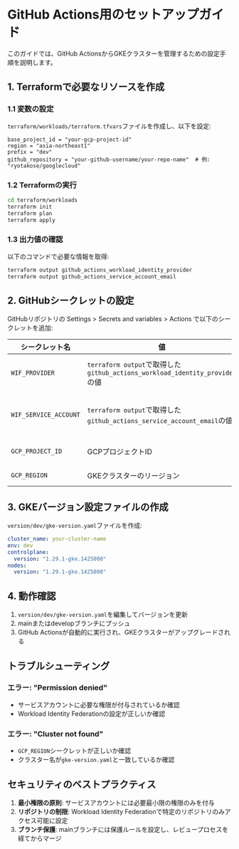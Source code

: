 # GitHub Actions用のセットアップガイド

このガイドでは、GitHub ActionsからGKEクラスターを管理するための設定手順を説明します。

## 1. Terraformで必要なリソースを作成

### 1.1 変数の設定

`terraform/workloads/terraform.tfvars`ファイルを作成し、以下を設定:

```hcl
base_project_id = "your-gcp-project-id"
region = "asia-northeast1"
prefix = "dev"
github_repository = "your-github-username/your-repo-name"  # 例: "ryotakose/googlecloud"
```

### 1.2 Terraformの実行

```bash
cd terraform/workloads
terraform init
terraform plan
terraform apply
```

### 1.3 出力値の確認

以下のコマンドで必要な情報を取得:

```bash
terraform output github_actions_workload_identity_provider
terraform output github_actions_service_account_email
```

## 2. GitHubシークレットの設定

GitHubリポジトリの Settings > Secrets and variables > Actions で以下のシークレットを追加:

| シークレット名 | 値 | 説明 |
|--------------|-----|------|
| `WIF_PROVIDER` | `terraform output`で取得した`github_actions_workload_identity_provider`の値 | Workload Identity Provider ID |
| `WIF_SERVICE_ACCOUNT` | `terraform output`で取得した`github_actions_service_account_email`の値 | サービスアカウントのメールアドレス |
| `GCP_PROJECT_ID` | GCPプロジェクトID | 例: `my-gcp-project` |
| `GCP_REGION` | GKEクラスターのリージョン | 例: `asia-northeast1` |

## 3. GKEバージョン設定ファイルの作成

`version/dev/gke-version.yaml`ファイルを作成:

```yaml
cluster_name: your-cluster-name
env: dev
controlplane:
  version: "1.29.1-gke.1425000"
nodes:
  version: "1.29.1-gke.1425000"
```

## 4. 動作確認

1. `version/dev/gke-version.yaml`を編集してバージョンを更新
2. mainまたはdevelopブランチにプッシュ
3. GitHub Actionsが自動的に実行され、GKEクラスターがアップグレードされる

## トラブルシューティング

### エラー: "Permission denied"

- サービスアカウントに必要な権限が付与されているか確認
- Workload Identity Federationの設定が正しいか確認

### エラー: "Cluster not found"

- `GCP_REGION`シークレットが正しいか確認
- クラスター名が`gke-version.yaml`と一致しているか確認

## セキュリティのベストプラクティス

1. **最小権限の原則**: サービスアカウントには必要最小限の権限のみを付与
2. **リポジトリの制限**: Workload Identity Federationで特定のリポジトリのみアクセス可能に設定
3. **ブランチ保護**: mainブランチには保護ルールを設定し、レビュープロセスを経てからマージ
